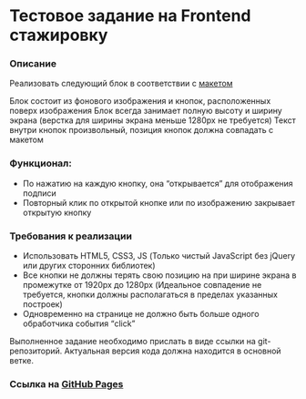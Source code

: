 # Тестовое задание на Frontend стажировку

### Описание
Реализовать следующий блок в соответствии с [макетом](https://www.figma.com/file/3gcKt8coTeNhFGnHuHWzjr/Стажировка---Тестовове-задание?node-id=1%3A123&mode=dev)

Блок состоит из фонового изображения и кнопок, расположенных поверх изображения
Блок всегда занимает полную высоту и ширину экрана (верстка для ширины экрана меньше 1280px не требуется)
Текст внутри кнопок произвольный, позиция кнопок должна совпадать с макетом

### Функционал:
- По нажатию на каждую кнопку, она “открывается” для отображения подписи
- Повторный клик по открытой кнопке или по изображению закрывает открытую кнопку

### Требования к реализации
- Использовать HTML5, CSS3, JS (Только чистый JavaScript без jQuery или других сторонних библиотек)
- Все кнопки не должны терять свою позицию на при ширине экрана в промежутке от 1920px до 1280px (Идеальное совпадение не требуется, кнопки должны располагаться в пределах указанных построек)
- Одновременно на странице не должно быть больше одного обработчика события “click”

Выполненное задание необходимо прислать в виде ссылки на git-репозиторий. Актуальная версия кода должна находится в основной ветке.

### Ссылка на [GitHub Pages](https://artyomxxx.github.io/Click/)